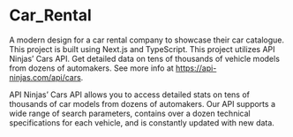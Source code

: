 # Car_Rental
A modern design for a car rental company to showcase their car catalogue.
This project is built using Next.js and TypeScript.
This project utilizes API Ninjas’ Cars API.
Get detailed data on tens of thousands of vehicle models from dozens of automakers. See more info at https://api-ninjas.com/api/cars.

API Ninjas’ Cars API allows you to access detailed stats on tens of thousands of car models from dozens of automakers. Our API supports a wide range of search parameters, contains over a dozen technical specifications for each vehicle, and is constantly updated with new data.
